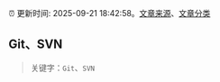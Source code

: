 :alarm_clock: 更新时间: 2025-09-21 18:42:58。[文章来源](/README.md)、[文章分类](/TAGS.md)

## Git、SVN


> 关键字：`Git`、`SVN`



